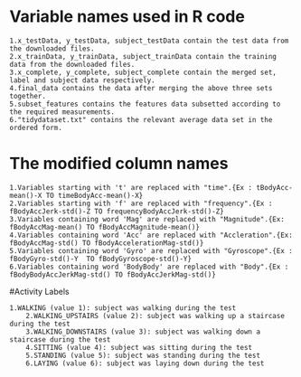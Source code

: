 # Variable names used in R code

	1.x_testData, y_testData, subject_testData contain the test data from the downloaded files.
	2.x_trainData, y_trainData, subject_trainData contain the training data from the downloaded files.
	3.x_complete, y_complete, subject_complete contain the merged set, label and subject data respectively.
	4.final_data contains the data after merging the above three sets together.
	5.subset_features contains the features data subsetted according to the required measurements.
	6."tidydataset.txt" contains the relevant average data set in the ordered form.

# The modified column names 

	1.Variables starting with 't' are replaced with "time".{Ex : tBodyAcc-mean()-X TO timeBodyAcc-mean()-X}
	2.Variables starting with 'f' are replaced with "frequency".{Ex : fBodyAccJerk-std()-Z TO frequencyBodyAccJerk-std()-Z}
	3.Variables containing word 'Mag' are replaced with "Magnitude".{Ex: fBodyAccMag-mean() TO fBodyAccMagnitude-mean()}
	4.Variables containing word 'Acc' are replaced with "Accleration".{Ex: fBodyAccMag-std() TO fBodyAccelerationMag-std()}
	5.Variables containing word 'Gyro' are replaced with "Gyroscope".{Ex : fBodyGyro-std()-Y  TO fBodyGyroscope-std()-Y} 
	6.Variables containing word 'BodyBody' are replaced with "Body".{Ex : fBodyBodyAccJerkMag-std() TO fBodyAccJerkMag-std()}

#Activity Labels

	1.WALKING (value 1): subject was walking during the test
    	2.WALKING_UPSTAIRS (value 2): subject was walking up a staircase during the test
    	3.WALKING_DOWNSTAIRS (value 3): subject was walking down a staircase during the test
    	4.SITTING (value 4): subject was sitting during the test
    	5.STANDING (value 5): subject was standing during the test
    	6.LAYING (value 6): subject was laying down during the test
